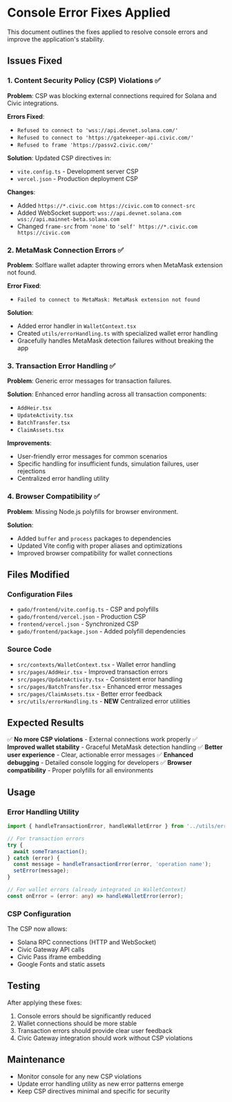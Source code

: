 # Console Error Fixes Applied

This document outlines the fixes applied to resolve console errors and improve the application's stability.

## Issues Fixed

### 1. Content Security Policy (CSP) Violations ✅
**Problem**: CSP was blocking external connections required for Solana and Civic integrations.

**Errors Fixed**:
- `Refused to connect to 'wss://api.devnet.solana.com/'`
- `Refused to connect to 'https://gatekeeper-api.civic.com/'`
- `Refused to frame 'https://passv2.civic.com/'`

**Solution**: Updated CSP directives in:
- `vite.config.ts` - Development server CSP
- `vercel.json` - Production deployment CSP

**Changes**:
- Added `https://*.civic.com https://civic.com` to `connect-src`
- Added WebSocket support: `wss://api.devnet.solana.com wss://api.mainnet-beta.solana.com`
- Changed `frame-src` from `'none'` to `'self' https://*.civic.com https://civic.com`

### 2. MetaMask Connection Errors ✅
**Problem**: Solflare wallet adapter throwing errors when MetaMask extension not found.

**Error Fixed**:
- `Failed to connect to MetaMask: MetaMask extension not found`

**Solution**: 
- Added error handler in `WalletContext.tsx`
- Created `utils/errorHandling.ts` with specialized wallet error handling
- Gracefully handles MetaMask detection failures without breaking the app

### 3. Transaction Error Handling ✅
**Problem**: Generic error messages for transaction failures.

**Solution**: Enhanced error handling across all transaction components:
- `AddHeir.tsx`
- `UpdateActivity.tsx`
- `BatchTransfer.tsx`
- `ClaimAssets.tsx`

**Improvements**:
- User-friendly error messages for common scenarios
- Specific handling for insufficient funds, simulation failures, user rejections
- Centralized error handling utility

### 4. Browser Compatibility ✅
**Problem**: Missing Node.js polyfills for browser environment.

**Solution**:
- Added `buffer` and `process` packages to dependencies
- Updated Vite config with proper aliases and optimizations
- Improved browser compatibility for wallet connections

## Files Modified

### Configuration Files
- `gado/frontend/vite.config.ts` - CSP and polyfills
- `gado/frontend/vercel.json` - Production CSP
- `frontend/vercel.json` - Synchronized CSP
- `gado/frontend/package.json` - Added polyfill dependencies

### Source Code
- `src/contexts/WalletContext.tsx` - Wallet error handling
- `src/pages/AddHeir.tsx` - Improved transaction errors
- `src/pages/UpdateActivity.tsx` - Consistent error handling
- `src/pages/BatchTransfer.tsx` - Enhanced error messages
- `src/pages/ClaimAssets.tsx` - Better error feedback
- `src/utils/errorHandling.ts` - **NEW** Centralized error utilities

## Expected Results

✅ **No more CSP violations** - External connections work properly
✅ **Improved wallet stability** - Graceful MetaMask detection handling
✅ **Better user experience** - Clear, actionable error messages
✅ **Enhanced debugging** - Detailed console logging for developers
✅ **Browser compatibility** - Proper polyfills for all environments

## Usage

### Error Handling Utility
```typescript
import { handleTransactionError, handleWalletError } from '../utils/errorHandling';

// For transaction errors
try {
  await someTransaction();
} catch (error) {
  const message = handleTransactionError(error, 'operation name');
  setError(message);
}

// For wallet errors (already integrated in WalletContext)
const onError = (error: any) => handleWalletError(error);
```

### CSP Configuration
The CSP now allows:
- Solana RPC connections (HTTP and WebSocket)
- Civic Gateway API calls
- Civic Pass iframe embedding
- Google Fonts and static assets

## Testing
After applying these fixes:
1. Console errors should be significantly reduced
2. Wallet connections should be more stable
3. Transaction errors should provide clear user feedback
4. Civic Gateway integration should work without CSP violations

## Maintenance
- Monitor console for any new CSP violations
- Update error handling utility as new error patterns emerge
- Keep CSP directives minimal and specific for security
